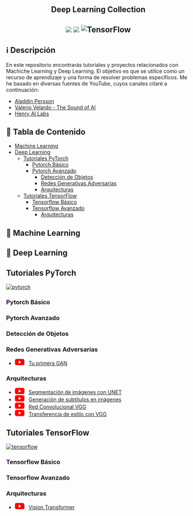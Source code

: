 <h2 align="center">
<p>Deep Learning Collection</p>
</h2>

<h2 align="center">
<p></p>
<img src="https://img.shields.io/badge/PyTorch%20-%23EE4C2C.svg?&style=for-the-badge&logo=PyTorch&logoColor=white" />
<img src="https://img.shields.io/badge/numpy%20-%23013243.svg?&style=for-the-badge&logo=numpy&logoColor=white" />
<img alt="TensorFlow" src="https://img.shields.io/badge/TensorFlow%20-%23FF6F00.svg?&style=for-the-badge&logo=TensorFlow&logoColor=white" />
<p></p>
</h2>

[logo]: src/youtube_logo.png

## ℹ️ Descripción
En este repositorio encontrarás tutoriales y proyectos relacionados con Machiche Learning y Deep Learning. El objetivo es que se utilice como un recurso de aprendizaje y una forma de resolver problemas específicos. Me he basado en diversas fuentes de YouTube, cuyos canales citaré a continuación:

- [Aladdin Persson](https://www.youtube.com/c/AladdinPersson)
- [Valerio Velardo - The Sound of AI](https://www.youtube.com/channel/UCZPFjMe1uRSirmSpznqvJfQ)
- [Henry AI Labs](https://www.youtube.com/channel/UCHB9VepY6kYvZjj0Bgxnpbw)

## 📝 Tabla de Contenido
- [Machine Learning](#machine-learning)
- [Deep Learning](#deep-learning)
	- [Tutoriales PyTorch](#Tutoriales-PyTorch)
		- [Pytorch Básico](#Pytorch-Básico)
		- [Pytorch Avanzado](#Pytorch-Avanzado)
			- [Detección de Objetos](#Detección-de-Objetos)
			- [Redes Generativas Adversarias](#Redes-Generativas-Adversarias)
			- [Arquitecturas](#Arquitecturas)
	- [Tutoriales TensorFlow](#tutoriales-tensorflow)
		- [Tensorflow Básico](#Tensorflow-Básico)
		- [Tensorflow Avanzado](#Tensorflow-Avanzado)
			- [Arquitecturas](#Arquitecturas)

## 🤖 Machine Learning


## 🧠 Deep Learning

## Tutoriales PyTorch
[![pytorch](https://img.shields.io/badge/PyTorch-1.7-EE4C2C.svg?style=flat&logo=pytorch)](https://pytorch.org)
### Pytorch Básico
### Pytorch Avanzado
### Detección de Objetos
### Redes Generativas Adversarias
* [![Youtube Link][logo]](https://youtu.be/OljTVUVzPpM) &nbsp; [Tu primera GAN](DL/Avanzado/Tu-primera-GAN)


### Arquitecturas
* [![Youtube Link][logo]](https://youtu.be/IHq1t7NxS8k) &nbsp; [Segmentación de imágenes con UNET](DL/Avanzado/Segmentación-UNET)
* [![Youtube Link][logo]](https://youtu.be/y2BaTt1fxJU) &nbsp; [Generación de subtítulos en imágenes](DL/Avanzado/Image-Captioning)
* [![Youtube Link][logo]](https://youtu.be/ACmuBbuXn20) &nbsp; [Red Convolucional VGG](DL/Avanzado/VGG)
* [![Youtube Link][logo]](https://youtu.be/imX4kSKDY7s) &nbsp; [Transferencia de estilo con VGG](DL/Avanzado/Transfer-style)

## Tutoriales TensorFlow
[![tensorflow](https://img.shields.io/badge/TensorFlow-2.4-FF6F00.svg?style=flat&logo=tensorflow)](https://www.tensorflow.org)

### Tensorflow Básico
### Tensorflow Avanzado
### Arquitecturas
* [![Youtube Link][logo]](https://youtu.be/i2_zJ0ANrw0) &nbsp; [Vision Transformer](DL/Avanzado/Vision-Transformer)
